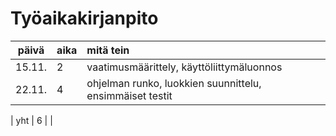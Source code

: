 # Työaikakirjanpito

| päivä | aika | mitä tein  |
| :----:|:-----| :-----|
| 15.11. | 2    | vaatimusmäärittely, käyttöliittymäluonnos |
| 22.11. | 4    | ohjelman runko, luokkien suunnittelu, ensimmäiset testit |


| yht   | 6  | | 